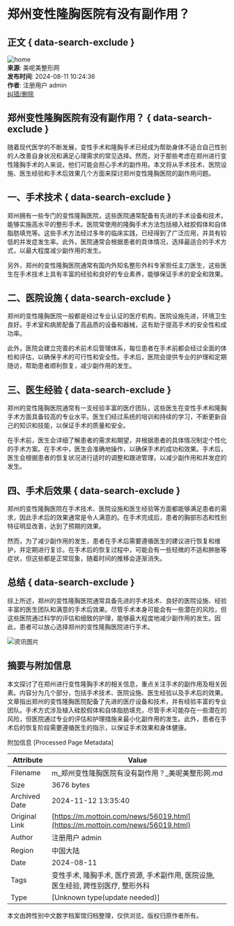 # 郑州变性隆胸医院有没有副作用？

## 正文 { data-search-exclude }


![home](/static/picture/mianbaoxie.png)  
**来源**: 美呢美整形网  
**发布时间**: 2024-08-11 10:24:36  
**作者**: 注册用户 admin  
[纠错/删除](http://wpa.qq.com/msgrd?v=3&uin=1984511024&site=qq&menu=yes)

## 郑州变性隆胸医院有没有副作用？ { data-search-exclude }

随着现代医学的不断发展，变性手术和隆胸手术已经成为帮助身体不适合自己性别的人改善自身状况和满足心理需求的常见选择。然而，对于那些考虑在郑州进行变性隆胸手术的人来说，他们可能会担心手术的副作用。本文将从手术技术、医院设施、医生经验和手术后效果几个方面来探讨郑州变性隆胸医院的副作用问题。

## 一、手术技术 { data-search-exclude }

郑州拥有一些专门的变性隆胸医院，这些医院通常配备有先进的手术设备和技术，能够实施高水平的整形手术。医院常使用的隆胸手术方法包括植入硅胶假体和自体脂肪填充等。这些手术方法经过多年的临床实践，已经得到了广泛应用，并具有较低的并发症发生率。此外，医院通常会根据患者的具体情况，选择最适合的手术方式，以最大程度减少副作用的发生。

另外，郑州的变性隆胸医院通常有国内外知名整形外科专家担任主刀医生，这些医生在手术技术上具有丰富的经验和良好的专业素养，能够保证手术的安全和效果。

## 二、医院设施 { data-search-exclude }

郑州的变性隆胸医院一般都是经过专业认证的医疗机构，医院设施先进，环境卫生良好。手术室和病房配备了高品质的设备和器械，这有助于提高手术的安全性和成功率。

此外，医院会建立完善的术前术后管理体系，每位患者在手术前都会经过全面的体检和评估，以确保手术的可行性和安全性。手术后，医院会提供专业的护理和定期随访，帮助患者顺利恢复，减少副作用的发生。

## 三、医生经验 { data-search-exclude }

郑州的变性隆胸医院通常有一支经验丰富的医疗团队，这些医生在变性手术和隆胸手术方面具备较高的专业水平。医生们经过系统的培训和持续的学习，不断更新自己的知识和技能，以保证手术的质量和安全。

在手术前，医生会详细了解患者的需求和期望，并根据患者的具体情况制定个性化的手术方案。在手术中，医生会准确地操作，以确保手术的成功和效果。手术后，医生会根据患者的恢复状况进行适时的调整和跟进管理，以减少副作用和并发症的发生。

## 四、手术后效果 { data-search-exclude }

郑州的变性隆胸医院在手术技术、医院设施和医生经验等方面都能够满足患者的需求，因此手术后的效果通常是令人满意的。在手术完成后，患者的胸部形态和性别特征明显改善，达到了预期的效果。

然而，为了减少副作用的发生，患者在手术后需要遵循医生的建议进行恢复和维护，并定期进行复诊。在手术后的恢复过程中，可能会有一些轻微的不适和肿胀等症状，但这些都是正常现象，随着时间的推移会逐渐消失。

## 总结 { data-search-exclude }

综上所述，郑州的变性隆胸医院通常具备先进的手术技术、良好的医院设施、经验丰富的医生团队和满意的手术后效果。尽管手术本身可能会有一些潜在的风险，但这些医院通过科学的评估和细致的护理，能够最大程度地减少副作用的发生。因此，患者可以放心选择郑州的变性隆胸医院进行手术。

![资讯图片](/static/picture/zixun.jpg)

## 摘要与附加信息

<!-- tcd_abstract -->
本文探讨了在郑州进行变性隆胸手术的相关信息，重点关注手术的副作用及相关因素。内容分为几个部分，包括手术技术、医院设施、医生经验以及手术后的效果。文章指出郑州的变性隆胸医院配备了先进的医疗设备和技术，并有经验丰富的专业团队。手术方式涉及植入硅胶假体和自体脂肪填充，尽管手术可能存在一些潜在的风险，但医院通过专业的评估和护理措施来最小化副作用的发生。此外，患者在手术后的恢复阶段需要遵循医生的指示，以保证手术效果和身体健康。
<!-- tcd_abstract_end -->

附加信息 [Processed Page Metadata]

| Attribute       | Value                                  |
|-----------------|----------------------------------------|
| Filename        | m_郑州变性隆胸医院有没有副作用？_美呢美整形网.md                             |
| Size            | 3676 bytes                           |
| Archived Date   | 2024-11-12 13:35:40                             |
| Original Link   | [https://m.mottoin.com/news/56019.html](https://m.mottoin.com/news/56019.html)                       |
| Author          | 注册用户 admin                               |
| Region          | 中国大陆                               |
| Date            | 2024-08-11                                 |
| Tags            | 变性手术, 隆胸手术, 医疗资源, 手术副作用, 医院设施, 医生经验, 跨性别医疗, 整形外科                                 |
| Type            | [Unknown type(update needed)]                                 |
<!-- tcd_table_end -->

本文由跨性别中文数字档案馆归档整理，仅供浏览。版权归原作者所有。
